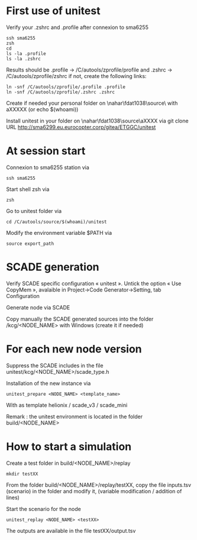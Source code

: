 # First use of unitest

Verify your .zshrc and .profile after connexion to sma6255

	ssh sma6255
	zsh
	cd
	ls -la .profile
	ls -la .zshrc

Results should be .profile -> /C/autools/zprofile/profile and .zshrc -> /C/autools/zprofile/zshrc
if not, create the following links:

	ln -snf /C/autools/zprofile/.profile .profile 
	ln -snf /C/autools/zprofile/.zshrc .zshrc 

Create if needed your personal folder on \\nahar\fdat1038\source\ with aXXXXX (or echo $(whoami))

Install unitest in your folder on \\nahar\fdat1038\source\aXXXX via git clone
URL http://sma6299.eu.eurocopter.corp/gitea/ETGGC/unitest

# At session start

Connexion to sma6255 station via

	ssh sma6255

Start shell zsh via

	zsh

Go to unitest folder via

	cd /C/autools/source/$(whoami)/unitest

Modify the environment variable $PATH via

	source export_path

# SCADE generation 

Verify SCADE specific configuration « unitest ».
Untick the option « Use CopyMem », avalaible in Project->Code Generator->Setting, tab Configuration

Generate node via SCADE

Copy manually the SCADE generated sources into the folder /kcg/<NODE_NAME> with Windows (create it if needed)

# For each new node version

Suppress the SCADE includes in the file unitest/kcg/<NODE_NAME>/scade_type.h

Installation of the new instance via

	unitest_prepare <NODE_NAME> <template_name>

With as template helionix / scade_v3 / scade_mini

Remark : the unitest environment is located in the folder build/<NODE_NAME>

# How to start a simulation

Create a test folder in build/<NODE_NAME>/replay

	mkdir testXX

From the folder build/<NODE_NAME>/replay/testXX, copy the file inputs.tsv (scenario) in the folder and modify it, (variable modification / addition of lines)

Start the scenario for the node

	unitest_replay <NODE_NAME> <testXX>

The outputs are available in the file testXX/output.tsv
